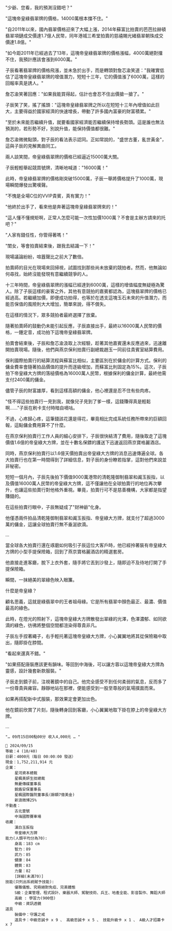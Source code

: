 

"少爺、您看，我的預測沒錯吧？" 

"這塊帝皇綠翡翠牌的價格，14000萬根本擋不住。" 

"自2011年以來，國內翡翠價格迎來了大幅上漲，2014年蘇富比拍賣的芭芭拉赫頓翡翠項鏈成交價達1.7億人民幣，同年港城三希堂拍賣的慈禧賜光緒翡翠朝珠成交價達1.8億。"

"如今距2011年已經過去了13年，這塊帝皇綠翡翠牌的價格漲幅，4000萬絕對擋不住，我預計應該會漲到6000萬。"

子辰看著翡翠牌的價格飛漲，並未急於出手，而是轉頭對詹芯渝笑道："我確實低估了這塊帝皇綠翡翠牌的增值潛力，短短十三年，它的價值漲了6000萬，這樣的回報率真是誘人。"

詹芯渝笑著回應："如果我能買得起，估計也會忍不住出價搶一搶了。"

子辰笑了笑，搖了搖頭："這塊帝皇綠翡翠牌之所以在短短十三年內增值如此巨大，主要得益於國家經濟的快速增長，帶動了許多國內富豪的財富積累。"

"至於未來能否繼續升值，就要看國家經濟能否繼續保持增長勢頭。這是誰也無法預測的，若形勢不好，別說升值，能保持價值都很難。"

詹芯渝微微點頭，對子辰的看法表示認同。正如常說的，"盛世古董，亂世黃金"，這與子辰的見解異曲同工。

兩人談笑間，帝皇綠翡翠牌的價格已經逼近15000萬大關。

子辰輕輕舉起競買號牌，清晰地喊道："16000萬！"

此時，帝皇綠翡翠牌的價格剛突破15000萬，子辰一舉將價格提升了1000萬，現場瞬間爆發出驚嘆聲。

"不愧是全場C位的VVIP貴賓，真有實力！" 

"他終於出手了，看來他是奔著這塊帝皇綠翡翠牌來的！"

"這人懂不懂規矩啊，正常人怎麼可能一次性加價1000萬？不會是主辦方請來的托吧？"

"人家有錢任性，你管得著嗎！"

"閨女，等會拍賣結束後，跟我去結識一下！"

現場議論紛紛，喧囂聲比之前大了數倍。

拍賣師的目光在現場來回掃視，試圖找到那些尚未放棄的競拍者。然而，他無論如何尋找，始終沒能發現有意繼續競爭的人。

十三年時間，帝皇綠翡翠牌的漲幅已經達到6000萬，這樣的增值幅度無疑極為驚人。除了子辰這樣的豪客之外，其他有意競拍的嘉賓都認為，這塊翡翠牌的價格已經過高。若繼續加價，即便成功拍得，也等於在透支這塊玉石未來的升值潛力，而能否保值的風險則大大增加，簡單來說，得不償失。

在這樣的情況下，眾多競拍者最終選擇了放棄。

隨著拍賣師的鼓動仍未能引起反應，子辰直接出手，最終以16000萬人民幣的價格，一錘定音，成功拍下這塊帝皇綠翡翠牌。

拍賣會結束後，子辰和詹芯渝汲取上次經驗，趁著其他嘉賓還未反應過來，迅速離開拍賣現場。隨後，他們與燕京保利拍賣行副總裁趙玉一同前往貴賓室結算費用。

保利國際拍賣行的結算流程與蘇富比相似，主要區別在於傭金的計算方式。保利的傭金費率會隨著拍品價值的提升而逐級增加，而蘇富比則固定為15%。這次，子辰拍下帝皇綠大方牌的落槌價格為16000萬人民幣，根據保利的傭金計算，最終他需支付2400萬的傭金。

儘管子辰的財富雄厚，看到這樣高額的傭金，他心裡還是忍不住有些肉疼。

"怪不得這些拍賣行一見到我，就像兒子見到了爹一樣，這錢賺得真是輕鬆啊……"子辰在刷卡支付時暗自嘀咕。

不過，心疼歸心疼，這筆錢該花還是得花，畢竟相比完成系統任務所帶來的巨額回報，這點傭金費用算不了什麼。

在燕京保利拍賣行工作人員的細心安排下，子辰很快結清了費用，隨後取走了這塊價值1.6億的帝皇綠大方牌，並在十數名保鏢的護送下迅速返回燕京寶格麗酒店。

同時，燕京保利拍賣行以1.6億天價拍賣出帝皇綠大方牌的消息迅速傳遍全球。各大拍賣行也在第一時間得到了詳細信息，對子辰的身份瞭若指掌，這對他們來說並非秘密。

短短一個月內，子辰先後拍下價值9000萬港幣的清乾隆御制翡翠和阗玉扳指，以及價值16000萬人民幣的帝皇綠大方牌，這不僅讓他在全球拍賣行的地位再次攀升，也讓這些拍賣行對他格外重視。畢竟，拍賣行可不是慈善機構，大家都是指望賺錢的。

在這些拍賣行眼中，子辰無疑成了"财神爺"化身。

他僅憑兩件拍品清乾隆御制翡翠和阗玉扳指、帝皇綠大方牌，就支付了超過3000萬的傭金，這讓全球拍賣行無不垂涎欲滴。

...

當全球各大拍賣行還在琢磨如何吸引子辰這位大客戶時，他已經拎著裝有帝皇綠大方牌的小型手提保險箱，回到了燕京寶格麗酒店的精選套房。

他直接走進客廳，脫下上衣外套，隨手將它丟到沙發上，隨即迫不及待地打開了手提保險箱。

瞬間，一抹絕美的翠綠色映入眼簾。

什麼是帝皇綠？

顧名思義，這就是綠翡翠中的王者祖母綠。它是所有翡翠中顏色最正、最濃、價值最高的綠色。

此時，在燈光的照射下，這塊帝皇綠大方牌散發出翠綠的光澤，色澤濃郁、如同欲滴的綠色，彷彿將整個空間都渲染得尊貴非凡。

子辰左手捏著繩子，右手輕托著這塊帝皇綠大方牌，小心翼翼地將其從保險箱中取出，隨即掛在脖間。

"看起來還真不錯。"

"如果搭配唐裝應該更有韻味。等回到中海後，可以讓方蓉以這塊帝皇綠大方牌為靈感，設計幾套新款服裝。"

子辰走到鏡子前，注視著鏡中的自己。他完全感受不到任何柔弱的氣息，反而多了一份尊貴與雍容。靜靜地站在那裡，便能感受到一股至尊般的氣場撲面而來。

如果再搭配新中式服裝，那效果定會更加出色。

他在鏡前欣賞了片刻，隨後轉身回到客廳，小心翼翼地取下掛在脖上的帝皇綠大方牌。

...

`"… 09月15日00點00分 收入4,000元 … "`

```
📰 2024/09/15
等級：4 (10/40)
日薪：4000元（每日 00:00:00 發送）
現金：1,752,211,914 元
企業：
    星河資本總裁
    星楓美妍生技總裁
    無憂傳媒董事長
    銳盾安保董事長
    星楓國際醫院董事長(餘額7億美金)
    新浪微博25%
不動產：
    古北壹號
    中海國際賽車場
收藏：
    漢白玉扳指
    帝皇綠大方牌
能力(人類平均分為70):
    身高：183 cm
    智力：89
    武力：85
    健康：84
    體質：83
    力量：82
    [詳細(未滿70)]
技能(只列出系統賦予技能):
    優雅儀態、究極絕對免疫、完美體態
    S級：企業管理、程式設計、樂器大師、駕駛技術、兵王、地產全能、影音製作、舞蹈大師
    高級 : 學習力(900倍)
    中級：資訊透鏡
道具
    裝備中：守護之戒
    道具卡：中級忠誠卡 x 9 、 高級忠誠卡 x 5 、 技能升級卡 x 1 、 A級人才招募卡 x 7
```
